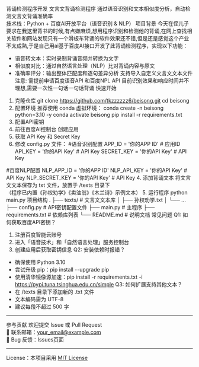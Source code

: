 背诵检测程序开发
文言文背诵检测程序
通过语音识别和文本相似度分析，自动检测文言文背诵准确率  
技术栈：Python + 百度AI开放平台（语音识别 & NLP）
项目背景
今天在侄儿子要求在我这里背书的时候,有点嫌麻烦,想用程序识别和检测他的背诵,在网上查找相关软件和网站发现只有一个滑板车背诵的软件效果还不错,但是还是感觉这个产业不太成熟,于是自己用ai基于百度AI接口开发了此背诵检测程序，实现以下功能：
- 语音转文本：实时录制背诵音频并转换为文字
- 相似度对比：通过自然语言处理（NLP）比对背诵内容与原文
- 准确率评分：输出整体匹配度和逐句差异分析
支持导入自定义文言文文本文件  
注意:
需提前申请百度语音API 和百度NPL API
目前识别效果和响应时间并不理想,需要一次性一句话一句话背诵
快速开始
1. 克隆仓库
git clone https://github.com/tkzzzzzz6/beisong.git
cd beisong
2. 配置环境
推荐使用 conda 虚拟环境：
conda create -n beisong python=3.10 -y
conda activate beisong
pip install -r requirements.txt
3. 配置API密钥
1. 前往百度AI控制台 创建应用
2. 获取 API Key 和 Secret Key
3. 修改 config.py 文件：
#语音识别配置
APP_ID = '你的APP ID'      # 应用ID
API_KEY = '你的API Key'    # API Key
SECRET_KEY = '你的API Key'    # API Key

#百度NLP配置
NLP_APP_ID = '你的APP ID' 
NLP_API_KEY = '你的API Key'    # API Key
NLP_SECRET_KEY = '你的API Key'    # API Key
4. 添加背诵文本
将文言文文本保存为 txt 文件，放置于 /texts 目录下  
（程序已内置《孙权劝学》《卖油翁》《木兰诗》示例文本）
5. 运行程序
python main.py
项目结构
.
├── texts/                 # 文言文文本库
│   ├── 孙权劝学.txt
│   └── ...
├── config.py             # API密钥配置文件
├── main.py               # 主程序
├── requirements.txt      # 依赖库列表
└── README.md             # 说明文档
常见问题
Q1: 如何获取百度API密钥？
1. 注册百度智能云账号
2. 进入「语音技术」和「自然语言处理」服务控制台
3. 创建应用后获取密钥信息
Q2: 安装依赖时报错？
- 确保使用 Python 3.10
- 尝试升级 pip：pip install --upgrade pip
- 使用清华镜像源加速：pip install -r requirements.txt -i https://pypi.tuna.tsinghua.edu.cn/simple
Q3: 如何扩展支持其他文本？
- 在 /texts 目录下添加新的 .txt 文件
- 文本编码需为 UTF-8
- 建议每段不超过 500 字

---
参与贡献
欢迎提交 Issue 或 Pull Request  
📧 联系邮箱：your_email@example.com  
🐛 Bug 反馈：Issues页面

---
License：本项目采用 [MIT License](LICENSE)